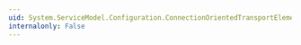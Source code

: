 ```yaml
---
uid: System.ServiceModel.Configuration.ConnectionOrientedTransportElement.InitializeFrom(System.ServiceModel.Channels.BindingElement)
internalonly: False
---
```

